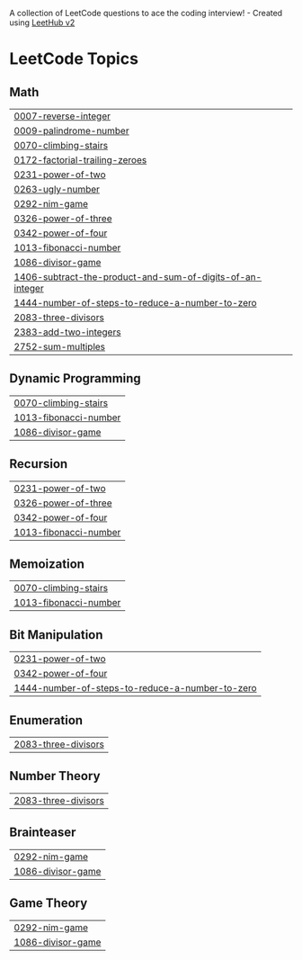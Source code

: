 A collection of LeetCode questions to ace the coding interview! - Created using [LeetHub v2](https://github.com/arunbhardwaj/LeetHub-2.0)
<!---LeetCode Topics Start-->
# LeetCode Topics
## Math
|  |
| ------- |
| [0007-reverse-integer](https://github.com/Da-ya7/LeetCode/tree/master/0007-reverse-integer) |
| [0009-palindrome-number](https://github.com/Da-ya7/LeetCode/tree/master/0009-palindrome-number) |
| [0070-climbing-stairs](https://github.com/Da-ya7/LeetCode/tree/master/0070-climbing-stairs) |
| [0172-factorial-trailing-zeroes](https://github.com/Da-ya7/LeetCode/tree/master/0172-factorial-trailing-zeroes) |
| [0231-power-of-two](https://github.com/Da-ya7/LeetCode/tree/master/0231-power-of-two) |
| [0263-ugly-number](https://github.com/Da-ya7/LeetCode/tree/master/0263-ugly-number) |
| [0292-nim-game](https://github.com/Da-ya7/LeetCode/tree/master/0292-nim-game) |
| [0326-power-of-three](https://github.com/Da-ya7/LeetCode/tree/master/0326-power-of-three) |
| [0342-power-of-four](https://github.com/Da-ya7/LeetCode/tree/master/0342-power-of-four) |
| [1013-fibonacci-number](https://github.com/Da-ya7/LeetCode/tree/master/1013-fibonacci-number) |
| [1086-divisor-game](https://github.com/Da-ya7/LeetCode/tree/master/1086-divisor-game) |
| [1406-subtract-the-product-and-sum-of-digits-of-an-integer](https://github.com/Da-ya7/LeetCode/tree/master/1406-subtract-the-product-and-sum-of-digits-of-an-integer) |
| [1444-number-of-steps-to-reduce-a-number-to-zero](https://github.com/Da-ya7/LeetCode/tree/master/1444-number-of-steps-to-reduce-a-number-to-zero) |
| [2083-three-divisors](https://github.com/Da-ya7/LeetCode/tree/master/2083-three-divisors) |
| [2383-add-two-integers](https://github.com/Da-ya7/LeetCode/tree/master/2383-add-two-integers) |
| [2752-sum-multiples](https://github.com/Da-ya7/LeetCode/tree/master/2752-sum-multiples) |
## Dynamic Programming
|  |
| ------- |
| [0070-climbing-stairs](https://github.com/Da-ya7/LeetCode/tree/master/0070-climbing-stairs) |
| [1013-fibonacci-number](https://github.com/Da-ya7/LeetCode/tree/master/1013-fibonacci-number) |
| [1086-divisor-game](https://github.com/Da-ya7/LeetCode/tree/master/1086-divisor-game) |
## Recursion
|  |
| ------- |
| [0231-power-of-two](https://github.com/Da-ya7/LeetCode/tree/master/0231-power-of-two) |
| [0326-power-of-three](https://github.com/Da-ya7/LeetCode/tree/master/0326-power-of-three) |
| [0342-power-of-four](https://github.com/Da-ya7/LeetCode/tree/master/0342-power-of-four) |
| [1013-fibonacci-number](https://github.com/Da-ya7/LeetCode/tree/master/1013-fibonacci-number) |
## Memoization
|  |
| ------- |
| [0070-climbing-stairs](https://github.com/Da-ya7/LeetCode/tree/master/0070-climbing-stairs) |
| [1013-fibonacci-number](https://github.com/Da-ya7/LeetCode/tree/master/1013-fibonacci-number) |
## Bit Manipulation
|  |
| ------- |
| [0231-power-of-two](https://github.com/Da-ya7/LeetCode/tree/master/0231-power-of-two) |
| [0342-power-of-four](https://github.com/Da-ya7/LeetCode/tree/master/0342-power-of-four) |
| [1444-number-of-steps-to-reduce-a-number-to-zero](https://github.com/Da-ya7/LeetCode/tree/master/1444-number-of-steps-to-reduce-a-number-to-zero) |
## Enumeration
|  |
| ------- |
| [2083-three-divisors](https://github.com/Da-ya7/LeetCode/tree/master/2083-three-divisors) |
## Number Theory
|  |
| ------- |
| [2083-three-divisors](https://github.com/Da-ya7/LeetCode/tree/master/2083-three-divisors) |
## Brainteaser
|  |
| ------- |
| [0292-nim-game](https://github.com/Da-ya7/LeetCode/tree/master/0292-nim-game) |
| [1086-divisor-game](https://github.com/Da-ya7/LeetCode/tree/master/1086-divisor-game) |
## Game Theory
|  |
| ------- |
| [0292-nim-game](https://github.com/Da-ya7/LeetCode/tree/master/0292-nim-game) |
| [1086-divisor-game](https://github.com/Da-ya7/LeetCode/tree/master/1086-divisor-game) |
<!---LeetCode Topics End-->